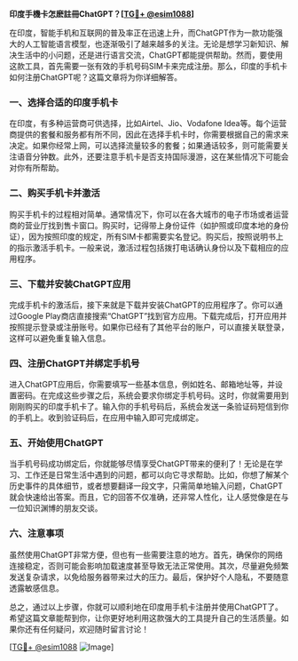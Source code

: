 **印度手機卡怎麽註冊ChatGPT？[[TG💪+ @esim1088](https://t.me/s/esim1088)]**

在印度，智能手机和互联网的普及率正在迅速上升，而ChatGPT作为一款功能强大的人工智能语言模型，也逐渐吸引了越来越多的关注。无论是想学习新知识、解决生活中的小问题，还是进行语言交流，ChatGPT都能提供帮助。然而，要使用这款工具，首先需要一张有效的手机号码SIM卡来完成注册。那么，印度的手机卡如何注册ChatGPT呢？这篇文章将为你详细解答。

### 一、选择合适的印度手机卡

在印度，有多种运营商可供选择，比如Airtel、Jio、Vodafone Idea等。每个运营商提供的套餐和服务都有所不同，因此在选择手机卡时，你需要根据自己的需求来决定。如果你经常上网，可以选择流量较多的套餐；如果通话较多，则可能需要关注语音分钟数。此外，还要注意手机卡是否支持国际漫游，这在某些情况下可能会对你有所帮助。

### 二、购买手机卡并激活

购买手机卡的过程相对简单。通常情况下，你可以在各大城市的电子市场或者运营商的营业厅找到售卡窗口。购买时，记得带上身份证件（如护照或印度本地的身份证），因为按照印度的规定，所有SIM卡都需要实名登记。购买后，按照说明书上的指示激活手机卡。一般来说，激活过程包括拨打电话确认身份以及下载相应的应用程序。

### 三、下载并安装ChatGPT应用

完成手机卡的激活后，接下来就是下载并安装ChatGPT的应用程序了。你可以通过Google Play商店直接搜索“ChatGPT”找到官方应用。下载完成后，打开应用并按照提示登录或注册账号。如果你已经有了其他平台的账户，可以直接关联登录，这样可以避免重复输入信息。

### 四、注册ChatGPT并绑定手机号

进入ChatGPT应用后，你需要填写一些基本信息，例如姓名、邮箱地址等，并设置密码。在完成这些步骤之后，系统会要求你绑定手机号码。这时，你就需要用到刚刚购买的印度手机卡了。输入你的手机号码后，系统会发送一条验证码短信到你的手机上。收到验证码后，在应用中输入即可完成绑定。

### 五、开始使用ChatGPT

当手机号码成功绑定后，你就能够尽情享受ChatGPT带来的便利了！无论是在学习、工作还是日常生活中遇到的问题，都可以向它寻求帮助。比如，你想了解某个历史事件的具体细节，或者想要翻译一段文字，只需简单地输入问题，ChatGPT就会快速给出答案。而且，它的回答不仅准确，还非常人性化，让人感觉像是在与一位知识渊博的朋友交谈。

### 六、注意事项

虽然使用ChatGPT非常方便，但也有一些需要注意的地方。首先，确保你的网络连接稳定，否则可能会影响加载速度甚至导致无法正常使用。其次，尽量避免频繁发送复杂请求，以免给服务器带来过大的压力。最后，保护好个人隐私，不要随意透露敏感信息。

总之，通过以上步骤，你就可以顺利地在印度用手机卡注册并使用ChatGPT了。希望这篇文章能帮到你，让你更好地利用这款强大的工具提升自己的生活质量。如果你还有任何疑问，欢迎随时留言讨论！

[[TG💪+ @esim1088](https://t.me/s/esim1088) ![Image](https://i.postimg.cc/4NQfJmqS/Snipaste-2025-05-13-00-14-12.png)]